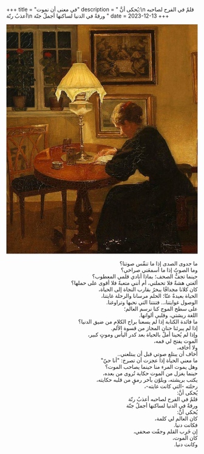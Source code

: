 +++
title = "في معنى أن نموت"
description = "
يُحكى أنَّ:\n
قلمٌ في الفرح لصاحبه أعذبُ رنّة\n
ورقةٌ في الدنيا لساكنها أجملُ جنّة
"
date = 2023-12-13
+++

<div dir="rtl">

![alt](image.jpg)

ما جدوى الصدى إذا ما تنفّس صوتنا؟<br>
وما الصوتُ إذا ما أسمعَني صراخي؟<br>
حينما تجفُّ الصحف؛ بماذا أنادي قلمي المعطوب؟<br>
ألغتي هشةٌ فلا تحملني، أم أنني متعبةٌ فلا أقوى على حملها؟<br>
كان كلانا مجدافًا يبحرُ بقارب النجاة إلى الحياة، <br>
الحياة بعيدةٌ عنّا؛ الحلم مرسانا والرحلة غايتنا،<br>
الوصول غوايتنا،.. فتنتنا التي نحبها وتراوغنا.<br>
على سطح الموج كنا نرسم العالم؛<br>
اللغة ريشتي، وقلبي ألوانها.<br>
ما فائدة الكتابة إذا لم يسعنا براح الكلام من ضيق الدنيا؟<br>
إذا لم يبرئنا حنان المجاز من قسوة الألم.<br>
وإذا لم يُحينا أملٌ بالحياة بعد كدر اليأس وموتٍ كبير،<br>
الموت يفتح لي فمه،<br>
ولا أخافه،<br>
أخاف أن يبتلع صوتي قبل أن يبتلعني..<br>
ما معني الحياة إذا عجزت أن تصرخ: "أنا حيّ"<br>
وهل يموت المرء منا حينما يصاحب الموت؟<br>
حينما يغزل من الموت حكاية تُروى من بعده،<br>
يكتب بريشته، ويلوّن بآخر رمقٍ من قلبه حكايته،<br>
رحلته -التي كانت غايته-،<br>
يُحكى أنَّ:<br>
قلمٌ في الفرح لصاحبه أعذبُ رنّة<br>
ورقةٌ في الدنيا لساكنها أجملُ جنّة<br>
يُحكي أنَّ:<br>
كان العالم لي كلمة،<br>
فكانت دنيا.<br>
إن خَرِب القلم وجفّت صحفي،<br>
كان الموت،<br>
وكانت دنيا.<br>

</div>

